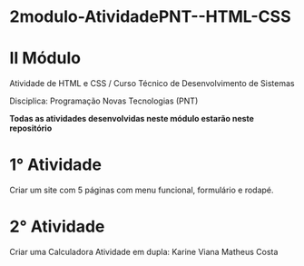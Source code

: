 # 2modulo-AtividadePNT--HTML-CSS

# II Módulo

Atividade de HTML e CSS / Curso Técnico de Desenvolvimento de Sistemas

Disciplica: Programação Novas Tecnologias (PNT)

**Todas as atividades desenvolvidas neste módulo estarão neste repositório**

# 1° Atividade
Criar um site com 5 páginas com menu funcional, formulário e rodapé.

# 2° Atividade 
Criar uma Calculadora
Atividade em dupla: 
Karine Viana 
Matheus Costa 
